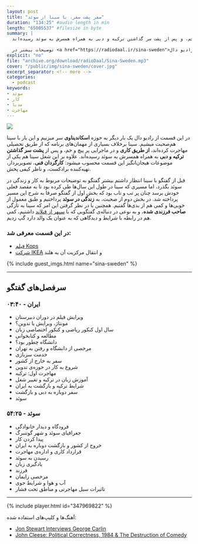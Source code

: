```yaml
---
layout: post
title: "سفر پشت سفر، با سینا از سوئد"
duration: "134:25" #audio length in min
length: "65005537" #filesize in byte
summary: |
  در این قسمت از رادیو دال یک بار دیگر به حوزه اسکاندیناوی سر میزنیم و این بار با سینا هم‌صحبت میشیم. سینا برخلاف بسیاری از مهمان‌های برنامه که از طریق تحصیلی مهاجرت کرده‌اند، از طریق کاری و در ماجرایی پر پیچ و خم، و پس از پشت سر گذاشتن ترکیه و دبی به همراه همسرش به سوئد رسیده‌اند.
  
  توضیحات بیشتر در <a href="https://radiodaal.ir/sina-sweden">سایت رادیو دال</a>.
explicit: "no"
file: "archive.org/download/radioDaal/Sina-Sweden.mp3"
cover: "/public/img/sina-sweden/cover.jpg"
excerpt_separator: <!-- more -->
categories:
  - podcast
keywords:
- سوئد
- کار
- مدیا
- مهاجرت
---
```


<img src="{{ page.cover }}" class="cover-img"/>

در این قسمت از رادیو دال یک بار دیگر به حوزه **اسکاندیناوی** سر میزنیم و این بار با سینا هم‌صحبت میشیم. سینا برخلاف بسیاری از مهمان‌های برنامه که از طریق تحصیلی مهاجرت کرده‌اند، **از طریق کاری** و در ماجرایی پر پیچ و خم، و پس از **پشت سر گذاشتن ترکیه و دبی** به همراه همسرش به سوئد رسیده‌اند. علاوه بر این شغل سینا هم یکی از موضوعات هیجان‌انگیز این قسمت محسوب میشود: **کارگردان فنی**، تصویربردار، تهیه‌کننده برادکست، و ناظر کیفی پخش.

<!-- more -->

قبل از گفتگو با سینا انتظار داشتم بیشتر گفتگو به توضیحات مربوط به کار و زندگی در سوئد بگذرد، اما مسیری که سینا در طول این سال‌ها طی کرده بود تا به مقصد فعلی خودش برسد چنان پر تب و تاب بود که بخش اول از گفتگو صرفا به شرح این مسیر پرداخته شد. در بخش دوم از صحبت، به **زندگی در سوئد** پرداختیم و طبق معمول از خوبی‌ها و کمی هم از بدی‌ها گفتیم. همچنین با در نظر گرفتن این امر که سینا به تازگی **صاحب فرزندی شده**، و به نوعی در دنباله‌ی گفتگویی که با [سپهر از فنلاند](sepehr) داشتیم، کمی هم در رابطه با شرایط و دیدگاهی که به عنوان یک والد دارد گپ زدیم.

### در این قسمت معرفی شد:
- [فیلم Kops](https://www.youtube.com/watch?v=eU6LO_Z2Vig)
- [شرکت IKEA](https://youtu.be/WpKsJkf01fA) و انتقال مرکزیت آن به هلند


{% include guest_imgs.html name="sina-sweden" %}

---

## سرفصل‌های گفتگو
### ایران - ۰۳:۴۰
- ویرایش فیلم در دوران دبیرستان
- مونتاژ، ویرایش یا تدوین؟
- سال اول کنکور ریاضی و کنکور اختصاصی زبان
- مطالعه و کتابخوانی
- دانشگاه چطور بود؟
- مرخصی از دانشگاه و رفتن به تهران
- خدمت سربازی
- سفر به خارج از کشور
- شروع به کار در حوزه‌ی تدوین
- مهاجرت اول: ترکیه
- آموزش زبان در ترکیه و تغییر شغل
- شرایط ترکیه و بازگشت به ایران
- سفر دوباره به دبی و بازگشت
- سوئد

### سوئد - ۵۴:۲۵
- فرودگاه و دیدار خانوادگی
- جغرافیای سوئد و شهر گوتنبرگ
- پیدا کردن کار
- خروج از کشور و بازگشت دوباره به ایران
- قرارداد کاری و اداره‌ی مهاجرت
- رسیدن به سوئد
- یادگیری زبان
- فرزند
- مرخصی زایمان
- آب و هوا و شرایط جوی
- تاثیرات سیل مهاجرتی و مناطق تحت فشار

---

{% include player.html id="347969822" %}

آهنگ‌ها و کلیپ‌های استفاده شده:

<div dir="ltr">
<ul>
  <li><a href="https://www.youtube.com/watch?v=nCGGWeD_EJk">Jon Stewart Interviews George Carlin</a></li>
  <li><a href="https://www.youtube.com/watch?v=rmpwfj4Kb6c">John Cleese: Political Correctness, 1984 & The Destruction of Comedy</a></li>
</ul>
</div>
